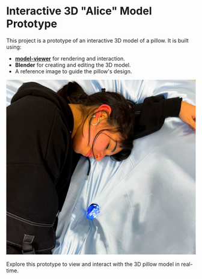 # Interactive 3D "Alice" Model Prototype

This project is a prototype of an interactive 3D model of a pillow. It is built using:
- **[model-viewer](https://modelviewer.dev/)** for rendering and interaction.
- **Blender** for creating and editing the 3D model.
- A reference image to guide the pillow's design.

![Pillow Reference](./assets/alice_10.jpg)

Explore this prototype to view and interact with the 3D pillow model in real-time.
